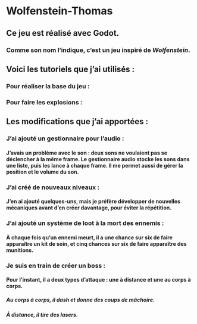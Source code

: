 # Wolfenstein-Thomas

## Ce jeu est réalisé avec Godot.

### Comme son nom l’indique, c’est un jeu inspiré de *Wolfenstein*.

## Voici les tutoriels que j’ai utilisés :

### Pour réaliser la base du jeu :
### Pour faire les explosions :

## Les modifications que j’ai apportées :

### J’ai ajouté un gestionnaire pour l’audio :
#### J’avais un problème avec le son : deux sons ne voulaient pas se déclencher à la même frame. Le gestionnaire audio stocke les sons dans une liste, puis les lance à chaque frame. Il me permet aussi de gérer la position et le volume du son.

### J’ai créé de nouveaux niveaux :
#### J’en ai ajouté quelques-uns, mais je préfère développer de nouvelles mécaniques avant d’en créer davantage, pour éviter la répétition.

### J’ai ajouté un système de loot à la mort des ennemis :
#### À chaque fois qu’un ennemi meurt, il a une chance sur six de faire apparaître un kit de soin, et cinq chances sur six de faire apparaître des munitions.

### Je suis en train de créer un boss :
#### Pour l’instant, il a deux types d’attaque : une à distance et une au corps à corps.
##### Au corps à corps, il dash et donne des coups de mâchoire.
##### À distance, il tire des lasers.
